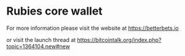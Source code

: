 # Rubies core wallet

For more information please visit the website at https://betterbets.io

or visit the launch thread at https://bitcointalk.org/index.php?topic=1364104.new#new
